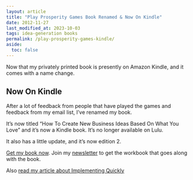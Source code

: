 ```yaml
---
layout: article
title: "Play Prosperity Games Book Renamed & Now On Kindle"
date: 2012-11-27
last_modified_at: 2023-10-03
tags: idea-generation books
permalink: /play-prosperity-games-kindle/
aside:
  toc: false
---
```

Now that my privately printed book is presently on Amazon Kindle, and it comes with a name change.
<!--more-->
## Now On Kindle
After a lot of feedback from people that have played the games and feedback from my email list, I’ve renamed my book.

It’s now titled “How To Create New Business Ideas Based On What You Love” and it’s now a Kindle book. It’s no longer available on Lulu.

It also has a little update, and it’s now edition 2.

[Get my book now](https://amzn.to/3oZlRrW). Join my [newsletter](https://christophersherrod.com/newsletter/) to get the workbook that goes along with the book.

Also [read my article about Implementing Quickly](https://christophersherrod.com/implement-quickly)